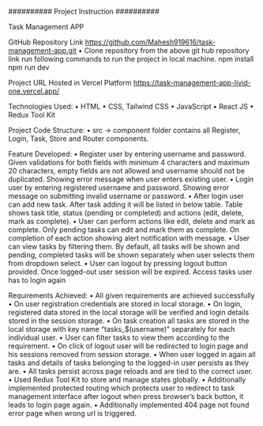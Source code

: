 ########## Project Instruction ##########

Task Management APP

GitHub Repository Link 
https://github.com/Mahesh919616/task-management-app.git
•	Clone repository from the above git hub repository link run following commands to run the project in local machine.
npm install
npm run dev

Project URL Hosted in Vercel Platform
https://task-management-app-livid-one.vercel.app/

Technologies Used:
•	HTML
•	CSS, Tailwind CSS
•	JavaScript
•	React JS
•	Redux Tool Kit

Project Code Structure:
•	src -> component folder contains all Register, Login, Task, Store and Router components.

Feature Developed:
•	Register user by entering username and password. Given validations for both fields with minimum 4 characters and maximum 20 characters, empty fields are not allowed and username should not be duplicated. Showing error message when user enters existing user.
•	Login user by entering registered username and password. Showing error message on submitting invalid username or password.
•	After login user can add new task. After task adding it will be listed in below table. Table shows task title, status (pending or completed) and actions (edit, delete, mark as complete).
•	User can perform actions like edit, delete and mark as complete. Only pending tasks can edit and mark them as complete. On completion of each action showing alert notification with message.
•	User can view tasks by filtering them. By default, all tasks will be shown and pending, completed tasks will be shown separately when user selects them from dropdown select.
•	User can logout by pressing logout button provided. Once logged-out user session will be expired. Access tasks user has to login again

Requirements Achieved:
•	All given requirements are achieved successfully 
•	On user registration credentials are stored in local storage.
•	On login, registered data stored in the local storage will be verified and login details stored in the session storage.
•	On task creation all tasks are stored in the local storage with key name “tasks_$(username)” separately for each individual user.
•	User can filter tasks to view them according to the requirement.
•	On click of logout user will be redirected to login page and his sessions removed from session storage.
•	When user logged in again all tasks and details of tasks belonging to the logged-in user persists as they are.
•	All tasks persist across page reloads and are tied to the correct user.
•	Used Redux Tool Kit to store and manage states globally.
•	Additionally implemented protected routing which protects user to redirect to task management interface after logout when press browser’s back button, it leads to login page again.
•	Additionally implemented 404 page not found error page when wrong url is triggered.

